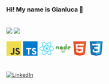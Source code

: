 ### Hi! My name is Gianluca 👋

#

<div
  <a href="https://github.com/gianluca-gazzarini">
  <img height="180em" src="https://github-readme-stats.vercel.app/api?username=gianluca-gazzarini&show_icons=true&theme=tokyonight&include_all_commits=true&count_private=true"/>
  <img height="180em" src="https://github-readme-stats.vercel.app/api/top-langs/?username=gianluca-gazzarini&layout=compact&langs_count=5&theme=tokyonight"/>
</div>

<div style="display: inline_block"><br>
  <img src="https://raw.githubusercontent.com/devicons/devicon/master/icons/javascript/javascript-original.svg" alt="JavaScript" width="40" height="40"/>
  <img src="https://raw.githubusercontent.com/devicons/devicon/master/icons/typescript/typescript-original.svg" alt="TypeScript" width="40" height="40"/>
  <img src="https://raw.githubusercontent.com/devicons/devicon/master/icons/react/react-original.svg" alt="React" width="40" height="40"/>
  <img src="https://raw.githubusercontent.com/devicons/devicon/refs/heads/master/icons/nodejs/nodejs-plain-wordmark.svg" alt="Node.js" width="40" height="40"/>
  <img src="https://raw.githubusercontent.com/devicons/devicon/master/icons/html5/html5-original.svg" alt="HTML" width="40" height="40"/>
  <img src="https://raw.githubusercontent.com/devicons/devicon/master/icons/css3/css3-original.svg" alt="CSS" width="40" height="40"/>
</div>

#

[![LinkedIn](https://img.shields.io/badge/LinkedIn-blue?style=for-the-badge&logo=linkedin)](https://www.linkedin.com/in/gianluca-gazzarini/)



